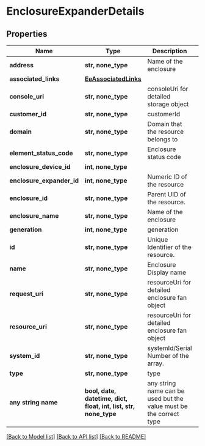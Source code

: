 # EnclosureExpanderDetails


## Properties
Name | Type | Description | Notes
------------ | ------------- | ------------- | -------------
**address** | **str, none_type** | Name of the enclosure | [optional] 
**associated_links** | [**EeAssociatedLinks**](EeAssociatedLinks.md) |  | [optional] 
**console_uri** | **str, none_type** | consoleUri for detailed storage object | [optional] 
**customer_id** | **str, none_type** | customerId | [optional] 
**domain** | **str, none_type** | Domain that the resource belongs to | [optional] 
**element_status_code** | **str, none_type** | Enclosure status code | [optional] 
**enclosure_device_id** | **int, none_type** |  | [optional] 
**enclosure_expander_id** | **int, none_type** | Numeric ID of the resource | [optional] 
**enclosure_id** | **str, none_type** | Parent UID of the resource. | [optional] 
**enclosure_name** | **str, none_type** | Name of the enclosure | [optional] 
**generation** | **int, none_type** | generation | [optional] 
**id** | **str, none_type** | Unique Identifier of the resource. | [optional] 
**name** | **str, none_type** | Enclosure Display name | [optional] 
**request_uri** | **str, none_type** | resourceUri for detailed enclosure fan object | [optional] 
**resource_uri** | **str, none_type** | resourceUri for detailed enclosure fan object | [optional] 
**system_id** | **str, none_type** | systemId/Serial Number  of the array. | [optional] 
**type** | **str, none_type** | type | [optional] 
**any string name** | **bool, date, datetime, dict, float, int, list, str, none_type** | any string name can be used but the value must be the correct type | [optional]

[[Back to Model list]](../README.md#documentation-for-models) [[Back to API list]](../README.md#documentation-for-api-endpoints) [[Back to README]](../README.md)


